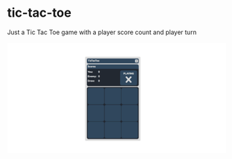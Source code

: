 # tic-tac-toe
Just a Tic Tac Toe game with a player score count and player turn <br><br>
![](https://github.com/littlenines/tic-tac-toe/blob/134ac9231471442e902b007ac0c873ca56cd0bce/tictactoe.gif)

